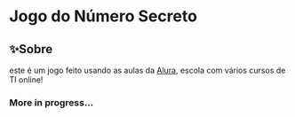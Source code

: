 # Jogo do Número Secreto
## ✨Sobre
este é um jogo feito usando as aulas da [Alura](https://www.alura.com.br/), escola com vários cursos de TI online!
### More in progress...
